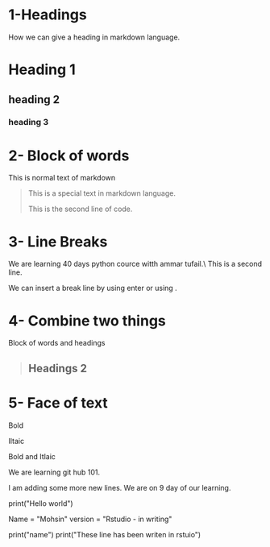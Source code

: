 # 1-Headings 
How we can give a heading in markdown language.
# Heading 1
## heading 2
### heading 3

# 2- Block of words

This is normal text of markdown

> This is a special text in markdown language.
>
> This is the second line of code.

# 3- Line Breaks

We are learning 40 days python cource witth ammar tufail.\ 
This is a second line.

We can insert a break line by using enter or using \. 

# 4- Combine two things
Block of words and headings

> ## Headings 2

# 5- Face of text 
Bold

Iltaic 

Bold and Itlaic


We are learning git hub 101.

I am adding some more new lines.
We are on 9 day of our learning.




print("Hello world")


Name = "Mohsin"
version = "Rstudio - in writing"

print("name")
print("These line has been writen in rstuio")


